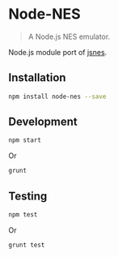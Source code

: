 Node-NES
=====

> A Node.js NES emulator.

Node.js module port of [jsnes](https://github.com/bfirsh/jsnes).

## Installation

```bash
npm install node-nes --save
```

## Development

```bash
npm start
```

Or 

```bash
grunt
```

## Testing

```bash
npm test
```

Or 

```bash
grunt test
```
